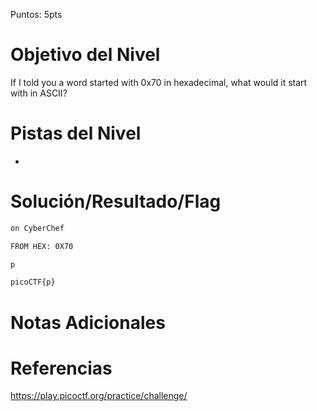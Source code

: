 Puntos: 5pts
# Objetivo del Nivel

If I told you a word started with 0x70 in hexadecimal, what would it start with in ASCII?
# Pistas del Nivel
- 
# Solución/Resultado/Flag

```bash
on CyberChef

FROM HEX: 0X70

p

picoCTF{p}
```
# Notas Adicionales
# Referencias

https://play.picoctf.org/practice/challenge/